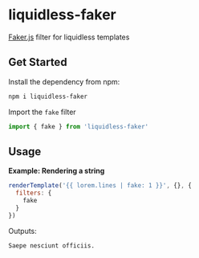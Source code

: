 # liquidless-faker

[Faker.js](https://github.com/faker-js/faker) filter for liquidless templates

## Get Started

Install the dependency from npm:

```sh
npm i liquidless-faker
```

Import the `fake` filter

```js
import { fake } from 'liquidless-faker'
```

## Usage

**Example: Rendering a string**

```js
renderTemplate('{{ lorem.lines | fake: 1 }}', {}, {
  filters: {
    fake
  }
})
```

Outputs:

```
Saepe nesciunt officiis.
```
